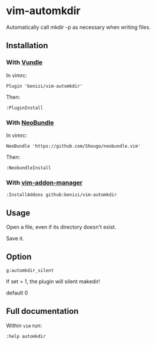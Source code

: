 # vim-automkdir

Automatically call mkdir -p as necessary when writing files.

## Installation

### With [Vundle][vundle]

In vimrc:

```vim
Plugin 'benizi/vim-automkdir'
```

Then:

```vim
:PluginInstall
```

### With [NeoBundle][neobundle]

In vimrc:

```vim
NeoBundle 'https://github.com/Shougo/neobundle.vim'
```

Then:
```vim
:NeobundleInstall
```

### With [vim-addon-manager][vam]

```vim
:InstallAddons github:benizi/vim-automkdir
```

## Usage

Open a file, even if its directory doesn't exist.

Save it.

## Option

`g:automkdir_silent`

If set = 1, the plugin will silent makedir!

default 0


## Full documentation

Within `vim` run:

```vim
:help automkdir
```

[vundle]: https://github.com/VundleVim/Vundle.vim
[neobundle]: https://github.com/Shougo/neobundle.vim
[vam]: https://github.com/MarcWeber/vim-addon-manager
